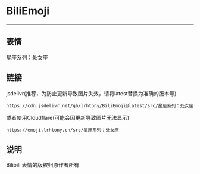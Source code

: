 # BiliEmoji
---
## 表情
星座系列：处女座
## 链接
jsdelivr(推荐，为防止更新导致图片失效，请将latest替换为准确的版本号)
```
https://cdn.jsdelivr.net/gh/lrhtony/BiliEmoji@latest/src/星座系列：处女座
```
或者使用Cloudflare(可能会因更新导致图片无法显示)
```
https://emoji.lrhtony.cn/src/星座系列：处女座
```
## 说明
Bilibili 表情的版权归原作者所有
